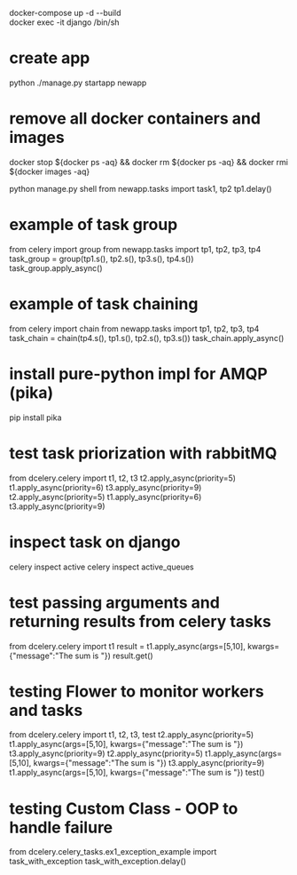 docker-compose up -d --build  
docker exec -it django /bin/sh

# create app 
python ./manage.py startapp newapp

# remove all docker containers and images
docker stop ${docker ps -aq} && docker rm ${docker ps -aq} && docker rmi ${docker images -aq}

python manage.py shell
from newapp.tasks import task1, tp2
tp1.delay()

# example of task group 

from celery import group
from newapp.tasks import tp1, tp2, tp3, tp4
task_group = group(tp1.s(), tp2.s(), tp3.s(), tp4.s())
task_group.apply_async()

# example of task chaining

from celery import chain
from newapp.tasks import tp1, tp2, tp3, tp4
task_chain = chain(tp4.s(), tp1.s(), tp2.s(), tp3.s())
task_chain.apply_async()

# install pure-python impl for AMQP (pika)
pip install pika

# test task priorization with rabbitMQ

from dcelery.celery import t1, t2, t3
t2.apply_async(priority=5)
t1.apply_async(priority=6)
t3.apply_async(priority=9)
t2.apply_async(priority=5)
t1.apply_async(priority=6)
t3.apply_async(priority=9)

# inspect task on django

celery inspect active
celery inspect active_queues

# test passing arguments and returning results from celery tasks
from dcelery.celery import t1
result = t1.apply_async(args=[5,10], kwargs={"message":"The sum is "})
result.get()

# testing Flower to monitor workers and tasks
from dcelery.celery import t1, t2, t3, test
t2.apply_async(priority=5)
t1.apply_async(args=[5,10], kwargs={"message":"The sum is "})
t3.apply_async(priority=9)
t2.apply_async(priority=5)
t1.apply_async(args=[5,10], kwargs={"message":"The sum is "})
t3.apply_async(priority=9)
t1.apply_async(args=[5,10], kwargs={"message":"The sum is "})
test()

# testing Custom Class - OOP to handle failure 

from dcelery.celery_tasks.ex1_exception_example import task_with_exception
task_with_exception.delay()
